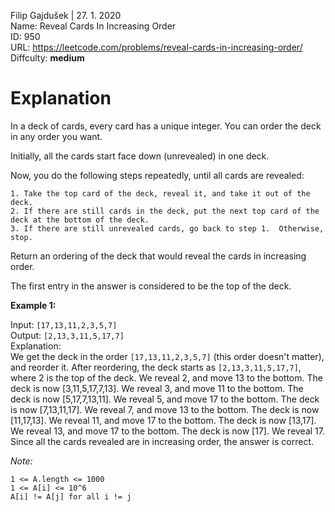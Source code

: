 Filip Gajdušek | 27. 1. 2020</br>
Name: Reveal Cards In Increasing Order</br>
ID: 950</br>
URL: https://leetcode.com/problems/reveal-cards-in-increasing-order/</br>
Diffculty: **medium**


# Explanation
In a deck of cards, every card has a unique integer.  You can order the deck in any order you want.

Initially, all the cards start face down (unrevealed) in one deck.

Now, you do the following steps repeatedly, until all cards are revealed:

    1. Take the top card of the deck, reveal it, and take it out of the deck.
    2. If there are still cards in the deck, put the next top card of the deck at the bottom of the deck.
    3. If there are still unrevealed cards, go back to step 1.  Otherwise, stop.

Return an ordering of the deck that would reveal the cards in increasing order.

The first entry in the answer is considered to be the top of the deck.

 

**Example 1:**

Input: ```[17,13,11,2,3,5,7]```</br>
Output: ```[2,13,3,11,5,17,7]```</br>
Explanation:</br>
We get the deck in the order ```[17,13,11,2,3,5,7]``` (this order doesn't matter), and reorder it.
After reordering, the deck starts as ```[2,13,3,11,5,17,7]```, where 2 is the top of the deck.
We reveal 2, and move 13 to the bottom.  The deck is now [3,11,5,17,7,13].
We reveal 3, and move 11 to the bottom.  The deck is now [5,17,7,13,11].
We reveal 5, and move 17 to the bottom.  The deck is now [7,13,11,17].
We reveal 7, and move 13 to the bottom.  The deck is now [11,17,13].
We reveal 11, and move 17 to the bottom.  The deck is now [13,17].
We reveal 13, and move 17 to the bottom.  The deck is now [17].
We reveal 17.
Since all the cards revealed are in increasing order, the answer is correct.

 

*Note:*

    1 <= A.length <= 1000
    1 <= A[i] <= 10^6
    A[i] != A[j] for all i != j






